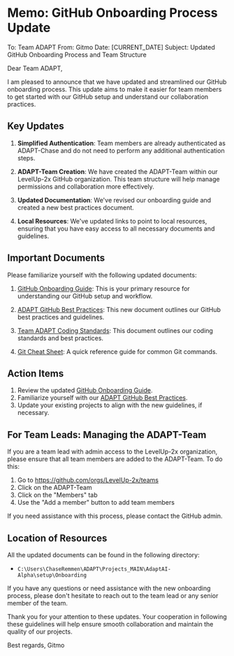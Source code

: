 # Memo: GitHub Onboarding Process Update

To: Team ADAPT
From: Gitmo
Date: [CURRENT_DATE]
Subject: Updated GitHub Onboarding Process and Team Structure

Dear Team ADAPT,

I am pleased to announce that we have updated and streamlined our GitHub onboarding process. This update aims to make it easier for team members to get started with our GitHub setup and understand our collaboration practices.

## Key Updates

1. **Simplified Authentication**: Team members are already authenticated as ADAPT-Chase and do not need to perform any additional authentication steps.

2. **ADAPT-Team Creation**: We have created the ADAPT-Team within our LevelUp-2x GitHub organization. This team structure will help manage permissions and collaboration more effectively.

3. **Updated Documentation**: We've revised our onboarding guide and created a new best practices document.

4. **Local Resources**: We've updated links to point to local resources, ensuring that you have easy access to all necessary documents and guidelines.

## Important Documents

Please familiarize yourself with the following updated documents:

1. [GitHub Onboarding Guide](GitHub_Onboarding.md): This is your primary resource for understanding our GitHub setup and workflow.

2. [ADAPT GitHub Best Practices](ADAPT_GitHub_Best_Practices.md): This new document outlines our GitHub best practices and guidelines.

3. [Team ADAPT Coding Standards](LevelUp-2x_ADAPT_Coding_Standards.md): This document outlines our coding standards and best practices.

4. [Git Cheat Sheet](../../docs/GitHub/git-cheat-sheet-education.pdf): A quick reference guide for common Git commands.

## Action Items

1. Review the updated [GitHub Onboarding Guide](GitHub_Onboarding.md).
2. Familiarize yourself with our [ADAPT GitHub Best Practices](ADAPT_GitHub_Best_Practices.md).
3. Update your existing projects to align with the new guidelines, if necessary.

## For Team Leads: Managing the ADAPT-Team

If you are a team lead with admin access to the LevelUp-2x organization, please ensure that all team members are added to the ADAPT-Team. To do this:

1. Go to https://github.com/orgs/LevelUp-2x/teams
2. Click on the ADAPT-Team
3. Click on the "Members" tab
4. Use the "Add a member" button to add team members

If you need assistance with this process, please contact the GitHub admin.

## Location of Resources

All the updated documents can be found in the following directory:
- `C:\Users\ChaseRemmen\ADAPT\Projects_MAIN\AdaptAI-Alpha\setup\Onboarding`

If you have any questions or need assistance with the new onboarding process, please don't hesitate to reach out to the team lead or any senior member of the team.

Thank you for your attention to these updates. Your cooperation in following these guidelines will help ensure smooth collaboration and maintain the quality of our projects.

Best regards,
Gitmo